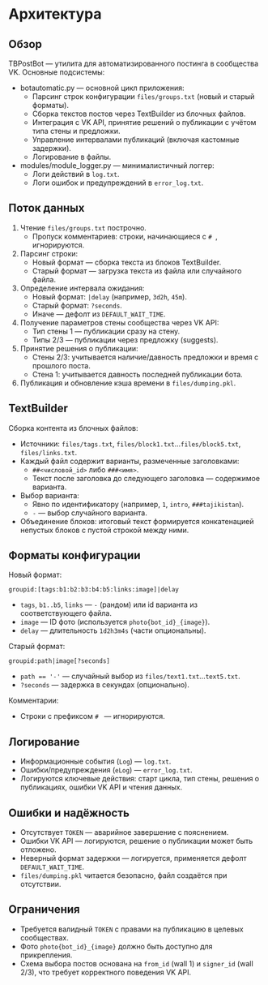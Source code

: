 # Архитектура

## Обзор

TBPostBot — утилита для автоматизированного постинга в сообщества VK. Основные подсистемы:

- botautomatic.py — основной цикл приложения:
  - Парсинг строк конфигурации `files/groups.txt` (новый и старый форматы).
  - Сборка текстов постов через TextBuilder из блочных файлов.
  - Интеграция с VK API, принятие решений о публикации с учётом типа стены и предложки.
  - Управление интервалами публикаций (включая кастомные задержки).
  - Логирование в файлы.
- modules/module_logger.py — минималистичный логгер:
  - Логи действий в `log.txt`.
  - Логи ошибок и предупреждений в `error_log.txt`.

## Поток данных

1) Чтение `files/groups.txt` построчно.
   - Пропуск комментариев: строки, начинающиеся с `# `, игнорируются.
2) Парсинг строки:
   - Новый формат — сборка текста из блоков TextBuilder.
   - Старый формат — загрузка текста из файла или случайного файла.
3) Определение интервала ожидания:
   - Новый формат: `|delay` (например, `3d2h`, `45m`).
   - Старый формат: `?seconds`.
   - Иначе — дефолт из `DEFAULT_WAIT_TIME`.
4) Получение параметров стены сообщества через VK API:
   - Тип стены 1 — публикации сразу на стену.
   - Типы 2/3 — публикации через предложку (suggests).
5) Принятие решения о публикации:
   - Стены 2/3: учитывается наличие/давность предложки и время с прошлого поста.
   - Стена 1: учитывается давность последней публикации бота.
6) Публикация и обновление кэша времени в `files/dumping.pkl`.

## TextBuilder

Сборка контента из блочных файлов:
- Источники: `files/tags.txt`, `files/block1.txt`…`files/block5.txt`, `files/links.txt`.
- Каждый файл содержит варианты, размеченные заголовками:
  - `##<числовой_id>` либо `###<имя>`.
  - Текст после заголовка до следующего заголовка — содержимое варианта.
- Выбор варианта:
  - Явно по идентификатору (например, `1`, `intro`, `###tajikistan`).
  - `-` — выбор случайного варианта.
- Объединение блоков: итоговый текст формируется конкатенацией непустых блоков с пустой строкой между ними.

## Форматы конфигурации

Новый формат:
```
groupid:[tags:b1:b2:b3:b4:b5:links:image]|delay
```
- `tags`, `b1..b5`, `links` — `-` (рандом) или id варианта из соответствующего файла.
- `image` — ID фото (используется `photo{bot_id}_{image}`).
- `delay` — длительность `1d2h3m4s` (части опциональны).

Старый формат:
```
groupid:path|image[?seconds]
```
- `path == '-'` — случайный выбор из `files/text1.txt`…`text5.txt`.
- `?seconds` — задержка в секундах (опционально).

Комментарии:
- Строки с префиксом `# ` — игнорируются.

## Логирование

- Информационные события (`Log`) — `log.txt`.
- Ошибки/предупреждения (`eLog`) — `error_log.txt`.
- Логируются ключевые действия: старт цикла, тип стены, решения о публикациях, ошибки VK API и чтения данных.

## Ошибки и надёжность

- Отсутствует `TOKEN` — аварийное завершение с пояснением.
- Ошибки VK API — логируются, решение о публикации может быть отложено.
- Неверный формат задержки — логируется, применяется дефолт `DEFAULT_WAIT_TIME`.
- `files/dumping.pkl` читается безопасно, файл создаётся при отсутствии.

## Ограничения

- Требуется валидный `TOKEN` с правами на публикацию в целевых сообществах.
- Фото `photo{bot_id}_{image}` должно быть доступно для прикрепления.
- Схема выбора постов основана на `from_id` (wall 1) и `signer_id` (wall 2/3), что требует корректного поведения VK API.

